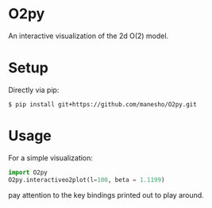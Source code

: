 # O2py
An interactive visualization of the 2d O(2) model.

# Setup
Directly via pip:
```console
$ pip install git+https://github.com/manesho/O2py.git 
```

# Usage 
For a simple visualization:

```python
import O2py
O2py.interactiveo2plot(l=100, beta = 1.1199)
```
pay attention to the key bindings printed out to play around.

